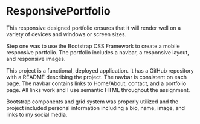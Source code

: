 # ResponsivePortfolio

This responsive designed portfolio ensures that it will render well on a variety of devices and 
windows or screen sizes.

Step one was to use the Bootstrap CSS Framework to create a mobile responsive portfolio. The portfolio includes a navbar, a responsive layout, and responsive images.  

This project is a functional, deployed application. It has a GitHub repository with a README describing the project. The navbar is consistent on each page. The navbar contains links to Home/About, contact, and a portfolio page. All links work and I use semantic HTML throughout the assignment.

  Bootstrap components and grid system was properly utilized and the project included personal information including a bio, name, image, and links to my social media. 








